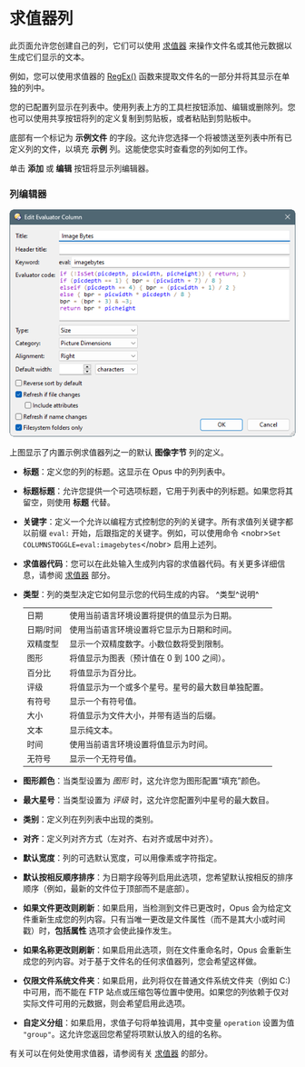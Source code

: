 # 求值器列

此页面允许您创建自己的列，它们可以使用 [求值器](/Manual/evaluator/README.zh.md) 来操作文件名或其他元数据以生成它们显示的文本。

例如，您可以使用求值器的 [RegEx()](/Manual/reference/evaluator/regex.zh.md) 函数来提取文件名的一部分并将其显示在单独的列中。

您的已配置列显示在列表中。使用列表上方的工具栏按钮添加、编辑或删除列。您也可以使用共享按钮将列的定义复制到剪贴板，或者粘贴到剪贴板中。

底部有一个标记为 **示例文件** 的字段。这允许您选择一个将被馈送至列表中所有已定义列的文件，以填充 **示例** 列。这能使您实时查看您的列如何工作。

单击 **添加** 或 **编辑** 按钮将显示列编辑器。

### 列编辑器

![evalcolumn_editor.png](/Manual/images/media/13/evalcolumn_editor.png)

上图显示了内置示例求值器列之一的默认 **图像字节** 列的定义。

- **标题**：定义您的列的标题。这显示在 Opus 中的列列表中。
- **标题标题**：允许您提供一个可选项标题，它用于列表中的列标题。如果您将其留空，则使用 **标题** 代替。
- **关键字**：定义一个允许以编程方式控制您的列的关键字。所有求值列关键字都以前缀 `eval:` 开始，后跟指定的关键字。例如，可以使用命令 \<nobr\>`Set COLUMNSTOGGLE=eval:imagebytes`\</nobr\> 启用上述列。
- **求值器代码**：您可以在此处输入生成列内容的求值器代码。有关更多详细信息，请参阅 [求值器](/Manual/evaluator/applicable_contexts/evaluator_columns.zh.md) 部分。
- **类型**：列的类型决定它如何显示您的代码生成的内容。
  ^类型^说明^

  |           |                                                                                                |
  |-----------|------------------------------------------------------------------------------------------------|
  | 日期      | 使用当前语言环境设置将提供的值显示为日期。                       |
  | 日期/时间 | 使用当前语言环境设置将它显示为日期和时间。                              |
  | 双精度型    | 显示一个双精度数字。小数位数将受到限制。              |
  | 图形     | 将值显示为图表（预计值在 0 到 100 之间）。                                 |
  | 百分比   | 将值显示为百分比。                                                            |
  | 评级    | 将值显示为一个或多个星号。星号的最大数目单独配置。 |
  | 有符号    | 显示一个有符号值。                                                                       |
  | 大小      | 将值显示为文件大小，并带有适当的后缀。                                 |
  | 文本      | 显示纯文本。                                                                           |
  | 时间      | 使用当前语言环境设置将值显示为时间。                                |
  | 无符号  | 显示一个无符号值。                                                                    |

- **图形颜色**：当类型设置为 *图形* 时，这允许您为图形配置“填充”颜色。
- **最大星号**：当类型设置为 *评级* 时，这允许您配置列中星号的最大数目。
- **类别**：定义列在列列表中出现的类别。
- **对齐**：定义列对齐方式（左对齐、右对齐或居中对齐）。
- **默认宽度**：列的可选默认宽度，可以用像素或字符指定。
- **默认按相反顺序排序**：为日期字段等列启用此选项，您希望默认按相反的排序顺序（例如，最新的文件位于顶部而不是底部）。
- **如果文件更改则刷新**：如果启用，当检测到文件已更改时，Opus 会为给定文件重新生成您的列内容。只有当唯一更改是文件属性（而不是其大小或时间戳）时，**包括属性** 选项才会使此操作发生。
- **如果名称更改则刷新**：如果启用此选项，则在文件重命名时，Opus 会重新生成您的列内容。对于基于文件名的任何求值器列，您会希望这样做。
- **仅限文件系统文件夹**：如果启用，此列将仅在普通文件系统文件夹（例如 C:) 中可用，而不能在 FTP 站点或压缩包等位置中使用。如果您的列依赖于仅对实际文件可用的元数据，则会希望启用此选项。
- **自定义分组**：如果启用，求值子句将单独调用，其中变量 `operation` 设置为值 `"group"`。这允许您返回您希望将项默认放入的组的名称。

有关可以在何处使用求值器，请参阅有关 [求值器](/Manual/evaluator/README.zh.md) 的部分。